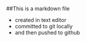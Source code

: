 ##This is a markdown file 
* created in text editor
* committed to git locally
* and then pushed to github